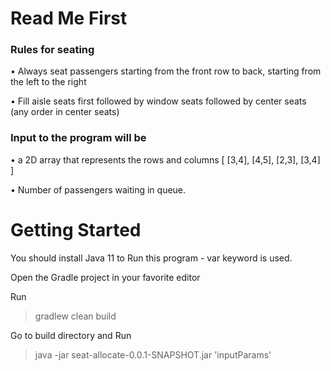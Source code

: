 # Read Me First

### Rules for seating

• Always seat passengers starting from the front row to back,
starting from the left to the right

• Fill aisle seats first followed by window seats followed by center
seats (any order in center seats)

### Input to the program will be
• a 2D array that represents the rows and columns [ [3,4], [4,5],
[2,3], [3,4] ]

• Number of passengers waiting in queue.

# Getting Started

You should install Java 11 to Run this program - var keyword is used.

Open the Gradle project in your favorite editor 

Run 
>gradlew clean build

Go to build directory and Run
> java -jar seat-allocate-0.0.1-SNAPSHOT.jar 'inputParams'


